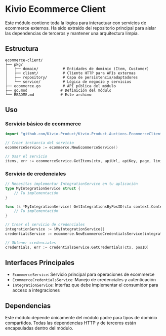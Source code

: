 # Kivio Ecommerce Client

Este módulo contiene toda la lógica para interactuar con servicios de ecommerce externos. Ha sido extraído del repositorio principal para aislar las dependencias de terceros y mantener una arquitectura limpia.

## Estructura

```
ecommerce-client/
├── pkg/
│   ├── domain/           # Entidades de dominio (Item, Customer)
│   ├── client/           # Cliente HTTP para APIs externas
│   ├── repository/       # Capa de persistencia/adaptadores
│   └── service/          # Lógica de negocio y servicios
├── ecommerce.go          # API pública del módulo
├── go.mod               # Definición del módulo
└── README.md            # Este archivo
```

## Uso

### Servicio básico de ecommerce

```go
import "github.com/Kivio-Product/Kivio.Product.Auctions.EcommerceClient"

// Crear instancia del servicio
ecommerceService := ecommerce.NewEcommerceService()

// Usar el servicio
items, err := ecommerceService.GetItems(ctx, apiUrl, apiKey, page, limit)
```

### Servicio de credenciales

```go
// Necesitas implementar IntegrationService en tu aplicación
type MyIntegrationService struct {
    // Tu implementación
}

func (s *MyIntegrationService) GetIntegrationsByPosID(ctx context.Context, posID string) ([]*service.IntegrationResponse, error) {
    // Tu implementación
}

// Crear el servicio de credenciales
integrationService := &MyIntegrationService{}
credentialsService := ecommerce.NewEcommerceCredentialsService(integrationService)

// Obtener credenciales
credentials, err := credentialsService.GetCredentials(ctx, posID)
```

## Interfaces Principales

- `EcommerceService`: Servicio principal para operaciones de ecommerce
- `EcommerceCredentialsService`: Manejo de credenciales y autenticación
- `IntegrationService`: Interfaz que debe implementar el consumidor para acceso a integraciones

## Dependencias

Este módulo depende únicamente del módulo padre para tipos de dominio compartidos. Todas las dependencias HTTP y de terceros están encapsuladas dentro del módulo.